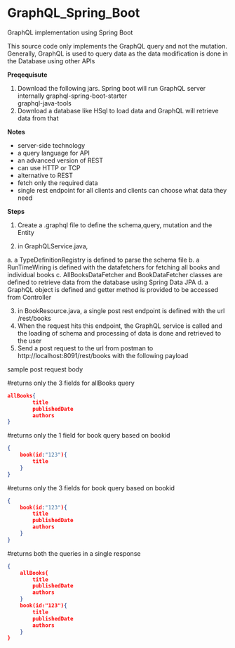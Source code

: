 # GraphQL_Spring_Boot
GraphQL implementation using Spring Boot

This source code only implements the GraphQL query and not the mutation.
Generally, GraphQL is used to query data as the data modification is done in the Database using other APIs

**Preqequisute**

1. Download the following jars. Spring boot will run GraphQL server internally
		    graphql-spring-boot-starter		    
		    graphql-java-tools
 2. Download a database like HSql to load data and GraphQL will retrieve data from that       
 
**Notes**
- server-side technology
- a query language for API
- an advanced version of REST
- can use HTTP or TCP
- alternative to REST
- fetch only the required data
- single rest endpoint for all clients and clients can choose what data they need

**Steps**
1. Create a .graphql file to define the schema,query, mutation and the Entity
		 
2. in GraphQLService.java, 

  a. a TypeDefinitionRegistry is defined to parse the schema file
  b. a RunTimeWiring is defined with the datafetchers for fetching all books and individual books
  c. AllBooksDataFetcher and BookDataFetcher classes are defined to retrieve data from the database using Spring Data JPA
  d. a GraphQL object is defined and getter method is provided to be accessed from Controller 

3. in BookResource.java, a single post rest endpoint is defined with the url /rest/books
4. When the request hits this endpoint, the GraphQL service is called and the loading of schema and processing of data is done and retrieved to the user
5. Send a post request to the url from postman to http://localhost:8091/rest/books with the following payload

sample post request body

#returns only the 3 fields for allBooks query

```json
allBooks{
        title
        publishedDate
        authors
}
```
#returns only the 1 field for book query based on bookid
```json
{
    book(id:"123"){
        title
    }
}
```

#returns only the 3 fields for book query based on bookid
```json
{
    book(id:"123"){
        title
        publishedDate
        authors
    }
}
```

#returns both the queries in a single response
```json
{
    allBooks{
        title
        publishedDate
        authors
    }
    book(id:"123"){
        title
        publishedDate
        authors
    }
}
```

